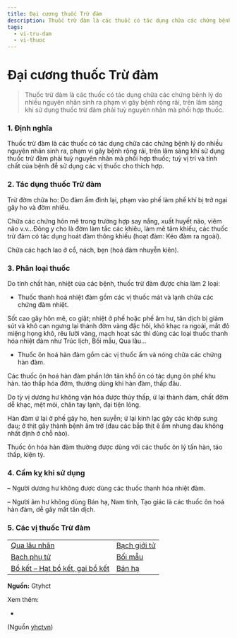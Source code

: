 ```yaml
---
title: Đại cương thuốc Trừ đàm
description: Thuốc trừ đàm là các thuốc có tác dụng chữa các chứng bệnh lý do nhiều nguyên nhân sinh ra phạm vi gây bệnh rộng rãi, trên lâm sàng khí sử dụng thuốc trừ đàm phải tuỳ nguyên nhân mà phối hợp thuốc.
tags:
  - vi-tru-dam
  - vi-thuoc
---
```


# Đại cương thuốc Trừ đàm 

> Thuốc trừ đàm là các thuốc có tác dụng chữa các chứng bệnh lý do nhiều nguyên nhân sinh ra phạm vi gây bệnh rộng rãi, trên lâm sàng khí sử dụng thuốc trừ đàm phải tuỳ nguyên nhân mà phối hợp thuốc.

### 1. Định nghĩa

Thuốc trừ đàm là các thuốc có tác dụng chữa các chứng bệnh lý do nhiều nguyên nhân sinh ra, phạm vi gây bệnh rộng rãi, trên lâm sàng khí sử dụng thuốc trừ đàm phải tuỳ nguyên nhân mà phối hợp thuốc; tuỳ vị trí và tính chất của bệnh để sử dụng các vị thuốc cho thích hợp.

### 2. Tác dụng thuốc Trừ đàm

 Trừ đờm chữa ho: Do đàm ẩm đình lại, phạm vào phế làm phế khí bị trở ngại gây ho và đờm nhiều. 

 Chữa các chứng hôn mê trong trường hợp say nắng, xuất huyết não, viêm não v.v…Đông y cho là đờm làm tắc các khiêu, làm mê tâm khiếu, các thuốc trừ đàm có tác dụng hoát đàm thông khiếu (hoạt đàm: Kéo đàm ra ngoài).

 Chữa các hạch lao ở cổ, nách, bẹn (hoá đàm nhuyễn kiên).

### 3. Phân loại thuốc

Do tính chất hàn, nhiệt của các bệnh, thuốc trừ đàm được chia làm 2 loại:

+ Thuốc thanh hoá nhiệt đàm gồm các vị thuốc mát và lạnh chữa các chứng đàm nhiệt.

Sốt cao gây hôn mê, co giật; nhiệt ở phế hoặc phế âm hư, tân dịch bị giảm sút và khô cạn ngưng lại thành đờm vàng đặc hôi, khó khạc ra ngoài, mắt đỏ miệng họng khô, rêu lưỡi vàng, mạch hoạt sác thì dùng các loại thuốc thanh hóa nhiệt đàm như Trúc lịch, Bối mẫu, Qua lâu… 

+ Thuốc ôn hoá hàn đàm gồm các vị thuốc ấm và nóng chữa các chứng hàn đàm.

Các thuốc ôn hoá hàn đàm phần lớn tân khổ ôn có tác dụng ôn phế khu hàn. táo thấp hóa đờm, thường dùng khi hàn đàm, thấp đâu. 

Do tỳ vị dương hư không vận hóa được thủy thấp, ứ lại thành đàm, chất đờm dễ khạc, mệt mỏi, chân tay lạnh, đại tiện lỏng.                   

Hàn đàm ứ lại ở phế gây ho, hen suyễn; ứ lại kinh lạc gây các khớp sưng đau; ở thịt gây thành bệnh âm trở (đau các bắp thịt ê ẩm nhưng đau không nhất định ở chỗ nào).

Thuốc ôn hóa hàn đàm thường được dùng với các thuốc ôn lý tấn hàn, táo thấp, kiện tỳ.

### 4. Cấm kỵ khi sử dụng

– Người dương hư không được dùng các thuốc thanh hóa nhiệt đàm.

– Người âm hư không dùng Bán hạ, Nam tinh, Tạo giác là các thuốc ôn hoá hàn đàm, dễ gây mất tân dịch.

### 5. Các vị thuốc Trừ đàm

|  |  |
| --- | --- |
| [Qua lâu nhân](/yhctvn/vi-thuoc-qua-lau-nhan/) | [Bạch giới tử](/yhctvn/vi-thuoc-bach-gioi-tu/) |
| [Bạch phụ tử](/yhctvn/vi-thuoc-bach-phu-tu/) | [Bối mẫu](/yhctvn/vi-thuoc-boi-mau/) |
| [Bồ kết – Hạt bồ kết, gai bồ kết](/yhctvn/vi-thuoc-bo-ket-hat-bo-ket-gai-bo-ket/) | [Bán hạ](/yhctvn/vi-thuoc-ban-ha/) |

**Nguồn:** Gtyhct

Xem thêm:

*

(Nguồn <a href="https://yhctvn.com/dai-cuong-thuoc-tru-dam/" target="_blank">yhctvn</a>)
